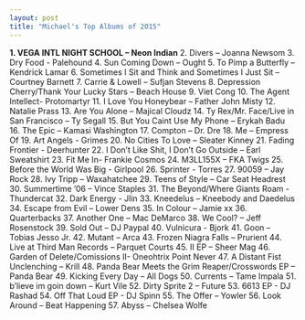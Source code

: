 ```yaml
---
layout: post
title: "Michael's Top Albums of 2015"
---
```


**1. VEGA INTL NIGHT SCHOOL – Neon Indian**
2. Divers – Joanna Newsom
3. Dry Food - Palehound
4. Sun Coming Down – Ought
5. To Pimp a Butterfly – Kendrick Lamar
6. Sometimes I Sit and Think and Sometimes I Just Sit – Courtney Barnett
7. Carrie & Lowell – Sufjan Stevens
8. Depression Cherry/Thank Your Lucky Stars – Beach House
9. Viet Cong
10. The Agent Intellect- Protomartyr
11. I Love You Honeybear – Father John Misty
12. Natalie Prass
13. Are You Alone – Majical Cloudz
14. Ty Rex/Mr. Face/Live in San Francisco – Ty Segall
15. But You Caint Use My Phone – Erykah Badu
16. The Epic – Kamasi Washington
17. Compton – Dr. Dre
18. Me – Empress Of
19. Art Angels - Grimes
20. No Cities To Love – Sleater Kinney
21. Fading Frontier - Deerhunter
22. I Don’t Like Shit, I Don’t Go Outside – Earl Sweatshirt
23. Fit Me In- Frankie Cosmos
24. M3LL155X – FKA Twigs
25. Before the World Was Big - Girlpool
26. Sprinter - Torres
27. 90059 – Jay Rock
28. Ivy Tripp – Waxahatchee
29. Teens of Style – Car Seat Headrest
30. Summertime ’06 – Vince Staples
31. The Beyond/Where Giants Roam - Thundercat
32. Dark Energy - Jlin
33. Kneedelus – Kneebody and Daedelus
34. Escape from Evil – Lower Dens
35. In Colour – Jamie xx
36. Quarterbacks
37. Another One – Mac DeMarco
38. We Cool? – Jeff Rosenstock
39. Sold Out – DJ Paypal
40. Vulnicura - Bjork
41. Goon – Tobias Jesso Jr.
42. Mutant – Arca 
43. Frozen Niagra Falls – Prurient
44. Live at Third Man Records – Parquet Courts
45. II EP – Sheer Mag
46. Garden of Delete/Comissions II- Oneohtrix Point Never
47. A Distant Fist Unclenching – Krill
48. Panda Bear Meets the Grim Reaper/Crosswords EP – Panda Bear
49. Kicking Every Day – All Dogs
50. Currents – Tame Impala
51. b’lieve im goin down – Kurt Vile
52. Dirty Sprite 2 – Future
53. 6613 EP - DJ Rashad
54. Off That Loud EP - DJ Spinn 
55. The Offer – Yowler
56. Look Around – Beat Happening
57. Abyss – Chelsea Wolfe
